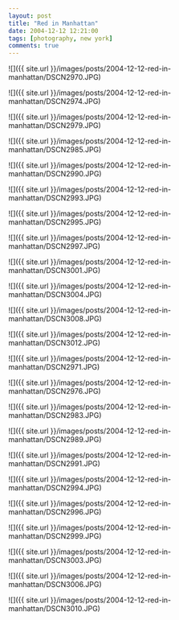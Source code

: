 ```yaml
---
layout: post
title: "Red in Manhattan"
date: 2004-12-12 12:21:00
tags: [photography, new york]
comments: true
---
```

![]({{ site.url }}/images/posts/2004-12-12-red-in-manhattan/DSCN2970.JPG)

![]({{ site.url }}/images/posts/2004-12-12-red-in-manhattan/DSCN2974.JPG)

![]({{ site.url }}/images/posts/2004-12-12-red-in-manhattan/DSCN2979.JPG)

![]({{ site.url }}/images/posts/2004-12-12-red-in-manhattan/DSCN2985.JPG)

![]({{ site.url }}/images/posts/2004-12-12-red-in-manhattan/DSCN2990.JPG)

![]({{ site.url }}/images/posts/2004-12-12-red-in-manhattan/DSCN2993.JPG)

![]({{ site.url }}/images/posts/2004-12-12-red-in-manhattan/DSCN2995.JPG)

![]({{ site.url }}/images/posts/2004-12-12-red-in-manhattan/DSCN2997.JPG)

![]({{ site.url }}/images/posts/2004-12-12-red-in-manhattan/DSCN3001.JPG)

![]({{ site.url }}/images/posts/2004-12-12-red-in-manhattan/DSCN3004.JPG)

![]({{ site.url }}/images/posts/2004-12-12-red-in-manhattan/DSCN3008.JPG)

![]({{ site.url }}/images/posts/2004-12-12-red-in-manhattan/DSCN3012.JPG)

![]({{ site.url }}/images/posts/2004-12-12-red-in-manhattan/DSCN2971.JPG)

![]({{ site.url }}/images/posts/2004-12-12-red-in-manhattan/DSCN2976.JPG)

![]({{ site.url }}/images/posts/2004-12-12-red-in-manhattan/DSCN2983.JPG)

![]({{ site.url }}/images/posts/2004-12-12-red-in-manhattan/DSCN2989.JPG)

![]({{ site.url }}/images/posts/2004-12-12-red-in-manhattan/DSCN2991.JPG)

![]({{ site.url }}/images/posts/2004-12-12-red-in-manhattan/DSCN2994.JPG)

![]({{ site.url }}/images/posts/2004-12-12-red-in-manhattan/DSCN2996.JPG)

![]({{ site.url }}/images/posts/2004-12-12-red-in-manhattan/DSCN2999.JPG)

![]({{ site.url }}/images/posts/2004-12-12-red-in-manhattan/DSCN3003.JPG)

![]({{ site.url }}/images/posts/2004-12-12-red-in-manhattan/DSCN3006.JPG)

![]({{ site.url }}/images/posts/2004-12-12-red-in-manhattan/DSCN3010.JPG)

